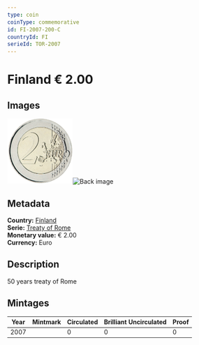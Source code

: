 ```yaml
---
type: coin
coinType: commemorative
id: FI-2007-200-C
countryId: FI
serieId: TOR-2007
---
```


# Finland € 2.00

## Images

<img src="../../Images/common-2007-200.png" height="150" alt="Front image"><img src="Images/FI-2007-200-000.png" height="150" alt="Back image">

## Metadata

**Country:** [Finland](../../Countries/Finland/index.md)\
**Serie:** [Treaty of Rome](index.md)\
**Monetary value:** € 2.00\
**Currency:** Euro

## Description
50 years treaty of Rome

## Mintages

| Year | Mintmark | Circulated | Brilliant Uncirculated | Proof |
| ---- | -------- | ---------- | ---------------------- | ----- |
| 2007 |  | 0| 0 | 0 |
